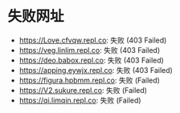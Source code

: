 # 失败网址
- https://Love.cfvqw.repl.co: 失败 (403
Failed)
- https://veg.linlim.repl.co: 失败 (403
Failed)
- https://deo.babox.repl.co: 失败 (403
Failed)
- https://apping.eywjx.repl.co: 失败 (403
Failed)
- https://figura.hpbmm.repl.co: 失败 (Failed)
- https://V2.sukure.repl.co: 失败 (Failed)
- https://qi.limqin.repl.co: 失败 (Failed)
